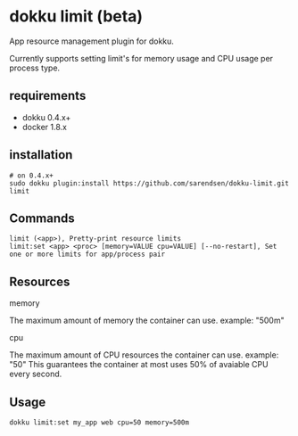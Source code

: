 # dokku limit (beta)
App resource management plugin for dokku.

Currently supports setting limit's for memory usage and CPU usage per process type.

## requirements

- dokku 0.4.x+
- docker 1.8.x

## installation

```shell
# on 0.4.x+
sudo dokku plugin:install https://github.com/sarendsen/dokku-limit.git limit
```

## Commands

```
limit (<app>), Pretty-print resource limits
limit:set <app> <proc> [memory=VALUE cpu=VALUE] [--no-restart], Set one or more limits for app/process pair
```


## Resources

memory

The maximum amount of memory the container can use. example: "500m"

cpu

The maximum amount of CPU resources the container can use. example: "50"
This guarantees the container at most uses 50% of avaiable CPU every second.


## Usage

```
dokku limit:set my_app web cpu=50 memory=500m
```